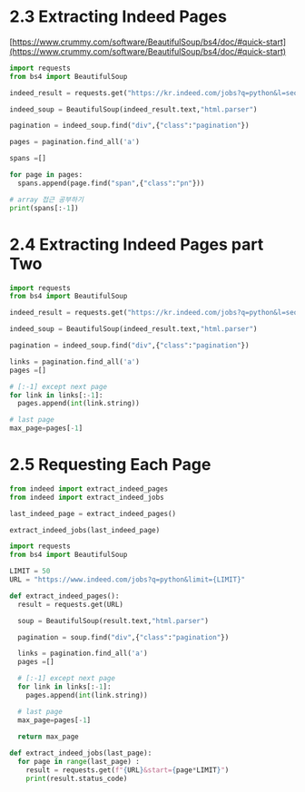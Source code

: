 # 2.3 Extracting Indeed Pages

[https://www.crummy.com/software/BeautifulSoup/bs4/doc/#quick-start](https://www.crummy.com/software/BeautifulSoup/bs4/doc/#quick-start)

```python
import requests
from bs4 import BeautifulSoup

indeed_result = requests.get("https://kr.indeed.com/jobs?q=python&l=seoul")

indeed_soup = BeautifulSoup(indeed_result.text,"html.parser")

pagination = indeed_soup.find("div",{"class":"pagination"})

pages = pagination.find_all('a')

spans =[]

for page in pages:
  spans.append(page.find("span",{"class":"pn"}))

# array 접근 공부하기
print(spans[:-1])
```

# 2.4 Extracting Indeed Pages part Two

```python
import requests
from bs4 import BeautifulSoup

indeed_result = requests.get("https://kr.indeed.com/jobs?q=python&l=seoul")

indeed_soup = BeautifulSoup(indeed_result.text,"html.parser")

pagination = indeed_soup.find("div",{"class":"pagination"})

links = pagination.find_all('a')
pages =[]

# [:-1] except next page
for link in links[:-1]:
  pages.append(int(link.string))

# last page 
max_page=pages[-1]
```

# 2.5 Requesting Each Page

```python
from indeed import extract_indeed_pages
from indeed import extract_indeed_jobs

last_indeed_page = extract_indeed_pages()

extract_indeed_jobs(last_indeed_page)
```

```python
import requests
from bs4 import BeautifulSoup

LIMIT = 50
URL = "https://www.indeed.com/jobs?q=python&limit={LIMIT}"

def extract_indeed_pages():
  result = requests.get(URL)

  soup = BeautifulSoup(result.text,"html.parser")

  pagination = soup.find("div",{"class":"pagination"})

  links = pagination.find_all('a')
  pages =[]

  # [:-1] except next page
  for link in links[:-1]:
    pages.append(int(link.string))

  # last page 
  max_page=pages[-1]
  
  return max_page

def extract_indeed_jobs(last_page):
  for page in range(last_page) :
    result = requests.get(f"{URL}&start={page*LIMIT}")
    print(result.status_code)
```
